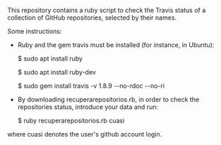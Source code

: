 
This repository contains a ruby script to check the Travis status of a collection of GitHub repositories, selected by their names.

Some instructions:

- Ruby and the gem travis must be installed (for instance, in Ubuntu):

	$ sudo apt install ruby

	$ sudo apt install ruby-dev

	$ sudo gem install travis -v 1.8.9 --no-rdoc --no-ri

- By downloading recuperarepositorios.rb, in order to check the repositories status, introduce your data and run:

	$ ruby recuperarepositorios.rb cuasi

where cuasi denotes the user's github account login.


